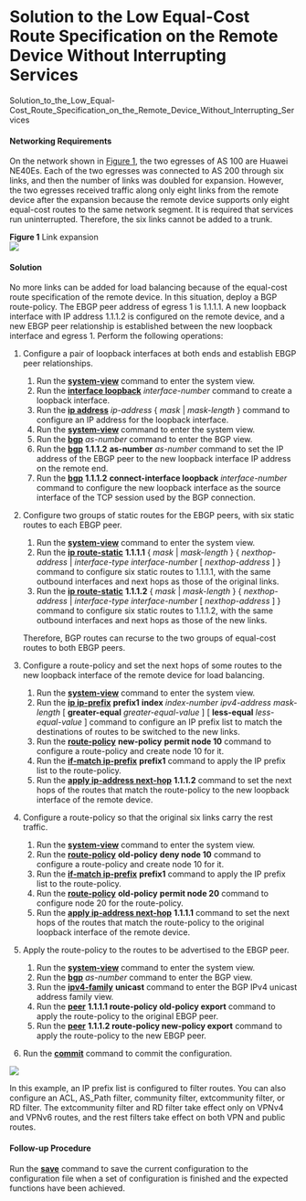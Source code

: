 Solution to the Low Equal-Cost Route Specification on the Remote Device Without Interrupting Services
=====================================================================================================

Solution_to_the_Low_Equal-Cost_Route_Specification_on_the_Remote_Device_Without_Interrupting_Services

#### Networking Requirements

On the network shown in [Figure 1](#EN-US_CONCEPT_0172365040__fig_load-balance_feature_05601), the two egresses of AS 100 are Huawei NE40Es. Each of the two egresses was connected to AS 200 through six links, and then the number of links was doubled for expansion. However, the two egresses received traffic along only eight links from the remote device after the expansion because the remote device supports only eight equal-cost routes to the same network segment. It is required that services run uninterrupted. Therefore, the six links cannot be added to a trunk.

**Figure 1** Link expansion  
![](images/fig_load-balance_feature_05601.png)

#### Solution

No more links can be added for load balancing because of the equal-cost route specification of the remote device. In this situation, deploy a BGP route-policy. The EBGP peer address of egress 1 is 1.1.1.1. A new loopback interface with IP address 1.1.1.2 is configured on the remote device, and a new EBGP peer relationship is established between the new loopback interface and egress 1. Perform the following operations:

1. Configure a pair of loopback interfaces at both ends and establish EBGP peer relationships.
   1. Run the [**system-view**](cmdqueryname=system-view) command to enter the system view.
   2. Run the [**interface loopback**](cmdqueryname=interface+loopback) *interface-number* command to create a loopback interface.
   3. Run the [**ip address**](cmdqueryname=ip+address) *ip-address* { *mask* | *mask-length* } command to configure an IP address for the loopback interface.
   4. Run the [**system-view**](cmdqueryname=system-view) command to enter the system view.
   5. Run the [**bgp**](cmdqueryname=bgp) *as-number* command to enter the BGP view.
   6. Run the [**bgp**](cmdqueryname=bgp) **1.1.1.2** **as-number** *as-number* command to set the IP address of the EBGP peer to the new loopback interface IP address on the remote end.
   7. Run the [**bgp**](cmdqueryname=bgp) **1.1.1.2** **connect-interface loopback** *interface-number* command to configure the new loopback interface as the source interface of the TCP session used by the BGP connection.
2. Configure two groups of static routes for the EBGP peers, with six static routes to each EBGP peer.
   1. Run the [**system-view**](cmdqueryname=system-view) command to enter the system view.
   2. Run the [**ip route-static**](cmdqueryname=ip+route-static) **1.1.1.1** { *mask* | *mask-length* } { *nexthop-address* | *interface-type interface-number* [ *nexthop-address* ] } command to configure six static routes to 1.1.1.1, with the same outbound interfaces and next hops as those of the original links.
   3. Run the [**ip route-static**](cmdqueryname=ip+route-static) **1.1.1.2** { *mask* | *mask-length* } { *nexthop-address* | *interface-type interface-number* [ *nexthop-address* ] } command to configure six static routes to 1.1.1.2, with the same outbound interfaces and next hops as those of the new links.
   
   Therefore, BGP routes can recurse to the two groups of equal-cost routes to both EBGP peers.
3. Configure a route-policy and set the next hops of some routes to the new loopback interface of the remote device for load balancing.
   1. Run the [**system-view**](cmdqueryname=system-view) command to enter the system view.
   2. Run the [**ip ip-prefix**](cmdqueryname=ip+ip-prefix) **prefix1** **index** *index-number* *ipv4-address* *mask-length* [ **greater-equal** *greater-equal-value* ] [ **less-equal** *less-equal-value* ] command to configure an IP prefix list to match the destinations of routes to be switched to the new links.
   3. Run the [**route-policy**](cmdqueryname=route-policy) **new-policy** **permit node 10** command to configure a route-policy and create node 10 for it.
   4. Run the [**if-match ip-prefix**](cmdqueryname=if-match+ip-prefix) **prefix1** command to apply the IP prefix list to the route-policy.
   5. Run the [**apply ip-address next-hop**](cmdqueryname=apply+ip-address+next-hop) **1.1.1.2** command to set the next hops of the routes that match the route-policy to the new loopback interface of the remote device.
4. Configure a route-policy so that the original six links carry the rest traffic.
   1. Run the [**system-view**](cmdqueryname=system-view) command to enter the system view.
   2. Run the [**route-policy**](cmdqueryname=route-policy) **old-policy** **deny node 10** command to configure a route-policy and create node 10 for it.
   3. Run the [**if-match ip-prefix**](cmdqueryname=if-match+ip-prefix) **prefix1** command to apply the IP prefix list to the route-policy.
   4. Run the [**route-policy**](cmdqueryname=route-policy) **old-policy** **permit node 20** command to configure node 20 for the route-policy.
   5. Run the [**apply ip-address next-hop**](cmdqueryname=apply+ip-address+next-hop) **1.1.1.1** command to set the next hops of the routes that match the route-policy to the original loopback interface of the remote device.
5. Apply the route-policy to the routes to be advertised to the EBGP peer.
   1. Run the [**system-view**](cmdqueryname=system-view) command to enter the system view.
   2. Run the [**bgp**](cmdqueryname=bgp) *as-number* command to enter the BGP view.
   3. Run the [**ipv4-family**](cmdqueryname=ipv4-family) **unicast** command to enter the BGP IPv4 unicast address family view.
   4. Run the [**peer**](cmdqueryname=peer) **1.1.1.1 route-policy old-policy export** command to apply the route-policy to the original EBGP peer.
   5. Run the [**peer**](cmdqueryname=peer) **1.1.1.2 route-policy new-policy export** command to apply the route-policy to the new EBGP peer.
6. Run the [**commit**](cmdqueryname=commit) command to commit the configuration.

![](../../../../public_sys-resources/note_3.0-en-us.png) 

In this example, an IP prefix list is configured to filter routes. You can also configure an ACL, AS\_Path filter, community filter, extcommunity filter, or RD filter. The extcommunity filter and RD filter take effect only on VPNv4 and VPNv6 routes, and the rest filters take effect on both VPN and public routes.



#### Follow-up Procedure

Run the [**save**](cmdqueryname=save) command to save the current configuration to the configuration file when a set of configuration is finished and the expected functions have been achieved.
